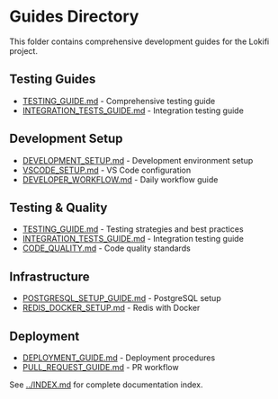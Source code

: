 # Guides Directory

This folder contains comprehensive development guides for the Lokifi project.

## Testing Guides
- [TESTING_GUIDE.md](TESTING_GUIDE.md) - Comprehensive testing guide
- [INTEGRATION_TESTS_GUIDE.md](INTEGRATION_TESTS_GUIDE.md) - Integration testing guide

## Development Setup
- [DEVELOPMENT_SETUP.md](DEVELOPMENT_SETUP.md) - Development environment setup
- [VSCODE_SETUP.md](VSCODE_SETUP.md) - VS Code configuration
- [DEVELOPER_WORKFLOW.md](DEVELOPER_WORKFLOW.md) - Daily workflow guide

## Testing & Quality
- [TESTING_GUIDE.md](TESTING_GUIDE.md) - Testing strategies and best practices
- [INTEGRATION_TESTS_GUIDE.md](INTEGRATION_TESTS_GUIDE.md) - Integration testing guide
- [CODE_QUALITY.md](CODE_QUALITY.md) - Code quality standards

## Infrastructure
- [POSTGRESQL_SETUP_GUIDE.md](POSTGRESQL_SETUP_GUIDE.md) - PostgreSQL setup
- [REDIS_DOCKER_SETUP.md](REDIS_DOCKER_SETUP.md) - Redis with Docker

## Deployment
- [DEPLOYMENT_GUIDE.md](DEPLOYMENT_GUIDE.md) - Deployment procedures
- [PULL_REQUEST_GUIDE.md](PULL_REQUEST_GUIDE.md) - PR workflow

See [../INDEX.md](../INDEX.md) for complete documentation index.

